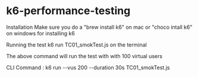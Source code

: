 # k6-performance-testing

Installation
Make sure you do a "brew install k6" on mac or "choco intall k6" on windows for installing k6

Running the test
k6 run TC01_smokTest.js on the terminal

The above command will run the test with with 100 virtual users

CLI Command : k6 run --vus 200 --duration 30s TC01_smokTest.js